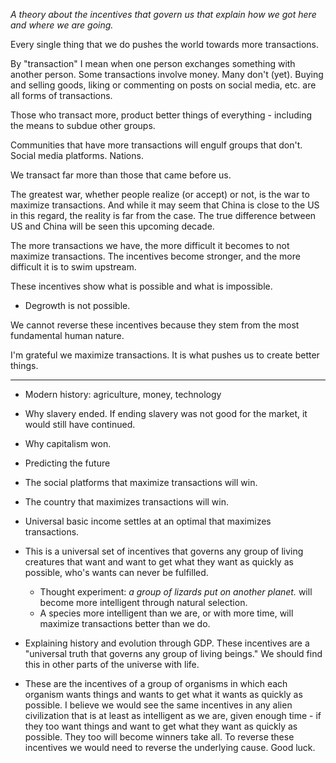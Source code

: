 *A theory about the incentives that govern us that explain how we got here and where we are going.*

Every single thing that we do pushes the world towards more transactions.

By "transaction" I mean when one person exchanges something with another person. Some transactions involve money. Many don't (yet). Buying and selling goods, liking or commenting on posts on social media, etc. are all forms of transactions.

Those who transact more, product better things of everything - including the means to subdue other groups.

Communities that have more transactions will engulf groups that don't. Social media platforms. Nations.

We transact far more than those that came before us.

The greatest war, whether people realize (or accept) or not, is the war to maximize transactions. And while it may seem that China is close to the US in this regard, the reality is far from the case. The true difference between US and China will be seen this upcoming decade.

The more transactions we have, the more difficult it becomes to not maximize transactions. The incentives become stronger, and the more difficult it is to swim upstream.

These incentives show what is possible and what is impossible.
- Degrowth is not possible.

We cannot reverse these incentives because they stem from the most fundamental human nature.

I'm grateful we maximize transactions. It is what pushes us to create better things.

---

- Modern history: agriculture, money, technology
- Why slavery ended. If ending slavery was not good for the market, it would still have continued.
- Why capitalism won.
- Predicting the future
- The social platforms that maximize transactions will win.
- The country that maximizes transactions will win.
- Universal basic income settles at an optimal that maximizes transactions.
- This is a universal set of incentives that governs any group of living creatures that want and want to get what they want as quickly as possible, who's wants can never be fulfilled.
	- Thought experiment: *a group of lizards put on another planet.* will become more intelligent through natural selection.
	- A species more intelligent than we are, or with more time, will maximize transactions better than we do.

- Explaining history and evolution through GDP. These incentives are a "universal truth that governs any group of living beings." We should find this in other parts of the universe with life.
- These are the incentives of a group of organisms in which each organism wants things and wants to get what it wants as quickly as possible. I believe we would see the same incentives in any alien civilization that is at least as intelligent as we are, given enough time - if they too want things and want to get what they want as quickly as possible. They too will become winners take all. To reverse these incentives we would need to reverse the underlying cause. Good luck.